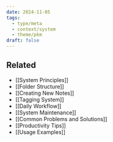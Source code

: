```yaml
---
date: 2024-11-05
tags:
  - type/meta
  - context/system
  - theme/pkm
draft: false
---
```



## Related
- [[System Principles]]
- [[Folder Structure]]
- [[Creating New Notes]]
- [[Tagging System]]
- [[Daily Workflow]]
- [[System Maintenance]]
- [[Common Problems and Solutions]]
- [[Productivity Tips]]
- [[Usage Examples]]